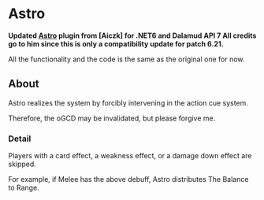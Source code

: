 # Astro

**Updated [Astro](https://github.com/aiczk/Astro) plugin from [Aiczk] for .NET6 and Dalamud API 7 
All credits go to him since this is only a compatibility update for patch 6.21.**

All the functionality and the code is the same as the original one for now.

## About
Astro realizes the system by forcibly intervening in the action cue system.

Therefore, the oGCD may be invalidated, but please forgive me.

### Detail
Players with a card effect, a weakness effect, or a damage down effect are skipped.

For example, if Melee has the above debuff, Astro distributes The Balance to Range.
